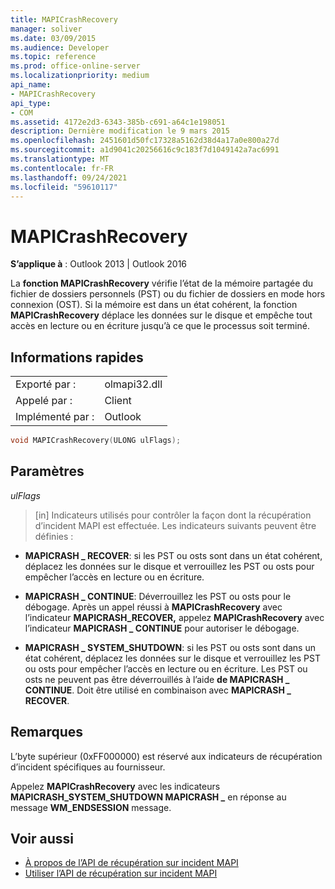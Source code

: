 ```yaml
---
title: MAPICrashRecovery
manager: soliver
ms.date: 03/09/2015
ms.audience: Developer
ms.topic: reference
ms.prod: office-online-server
ms.localizationpriority: medium
api_name:
- MAPICrashRecovery
api_type:
- COM
ms.assetid: 4172e2d3-6343-385b-c691-a64c1e198051
description: Dernière modification le 9 mars 2015
ms.openlocfilehash: 2451601d50fc17328a5162d38d4a17a0e800a27d
ms.sourcegitcommit: a1d9041c20256616c9c183f7d1049142a7ac6991
ms.translationtype: MT
ms.contentlocale: fr-FR
ms.lasthandoff: 09/24/2021
ms.locfileid: "59610117"
---
```

# <a name="mapicrashrecovery"></a>MAPICrashRecovery

**S’applique à** : Outlook 2013 | Outlook 2016 
  
La **fonction MAPICrashRecovery** vérifie l’état de la mémoire partagée du fichier de dossiers personnels (PST) ou du fichier de dossiers en mode hors connexion (OST). Si la mémoire est dans un état cohérent, la fonction **MAPICrashRecovery** déplace les données sur le disque et empêche tout accès en lecture ou en écriture jusqu’à ce que le processus soit terminé. 
  
## <a name="quick-info"></a>Informations rapides

|||
|:-----|:-----|
|Exporté par :  <br/> |olmapi32.dll  <br/> |
|Appelé par :  <br/> |Client  <br/> |
|Implémenté par :  <br/> |Outlook  <br/> |
   
```cpp
void MAPICrashRecovery(ULONG ulFlags);
```

## <a name="parameters"></a>Paramètres

_ulFlags_
  
> [in] Indicateurs utilisés pour contrôler la façon dont la récupération d’incident MAPI est effectuée. Les indicateurs suivants peuvent être définies :
    
   - **MAPICRASH \_ RECOVER**: si les PST ou osts sont dans un état cohérent, déplacez les données sur le disque et verrouillez les PST ou osts pour empêcher l’accès en lecture ou en écriture.
    
   - **MAPICRASH \_ CONTINUE**: Déverrouillez les PST ou osts pour le débogage. Après un appel réussi à **MAPICrashRecovery** avec l’indicateur **MAPICRASH_RECOVER,** appelez **MAPICrashRecovery** avec l’indicateur **MAPICRASH \_ CONTINUE** pour autoriser le débogage. 
    
   - **MAPICRASH \_ SYSTEM_SHUTDOWN**: si les PST ou osts sont dans un état cohérent, déplacez les données sur le disque et verrouillez les PST ou osts pour empêcher l’accès en lecture ou en écriture. Les PST ou osts ne peuvent pas être déverrouillés à l’aide **de MAPICRASH \_ CONTINUE**. Doit être utilisé en combinaison avec **MAPICRASH \_ RECOVER**. 
    
## <a name="remarks"></a>Remarques

L’byte supérieur (0xFF000000) est réservé aux indicateurs de récupération d’incident spécifiques au fournisseur.
  
Appelez **MAPICrashRecovery** avec les indicateurs  **MAPICRASH_SYSTEM_SHUTDOWN MAPICRASH \_** en réponse au message **WM_ENDSESSION** message. 
  
## <a name="see-also"></a>Voir aussi

- [À propos de l’API de récupération sur incident MAPI](about-the-mapi-crash-recovery-api.md)
- [Utiliser l’API de récupération sur incident MAPI](how-to-use-the-mapi-crash-recovery-api.md)

